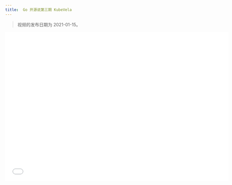 ```yaml
---
title:  Go 开源说第三期 KubeVela
---
```


> 视频的发布日期为 2021-01-15。

<iframe height="480" width="720" src="//player.bilibili.com/player.html?aid=288658810&bvid=BV1Tf4y1k7Ny&cid=282848320&page=1&high_quality=1" scrolling="no" border="0" frameborder="no" framespacing="0" allowfullscreen="true"> </iframe>
